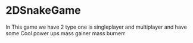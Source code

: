 # 2DSnakeGame
In This game we have 2 type one is singleplayer and multiplayer 
and have some Cool power ups 
mass gainer
mass burnerr
